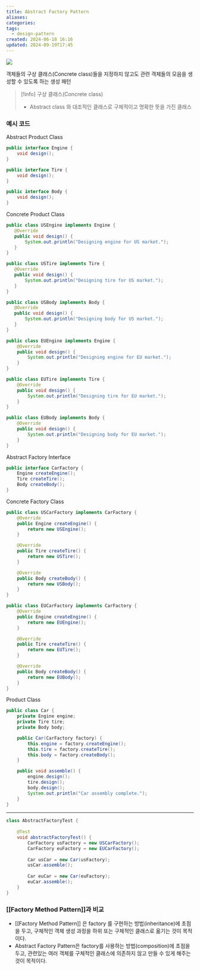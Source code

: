 ```yaml
---
title: Abstract Factory Pattern
aliases: 
categories: 
tags:
  - design-pattern
created: 2024-06-18 16:16
updated: 2024-09-19T17:45
---
```

![](https://i.imgur.com/rL5sYe5.png)

객체들의 구상 클래스(Concrete class)들을 지정하지 않고도 관련 객체들의 모음을 생성할 수 있도록 하는 생성 패턴
>[!info] 구상 클래스(Concrete class)
>- Abstract class 와 대조적인 클래스로 구체적이고 명확한 뜻을 가진 클래스

### 예시 코드

Abstract Product Class

```java
public interface Engine {
    void design();
}

public interface Tire {
    void design();
}

public interface Body {
    void design();
}
```

 Concrete Product Class

 ```java
public class USEngine implements Engine {
    @Override
    public void design() {
        System.out.println("Designing engine for US market.");
    }
}

public class USTire implements Tire {
    @Override
    public void design() {
        System.out.println("Designing tire for US market.");
    }
}

public class USBody implements Body {
    @Override
    public void design() {
        System.out.println("Designing body for US market.");
    }
}
```

```java
public class EUEngine implements Engine {
    @Override
    public void design() {
        System.out.println("Designing engine for EU market.");
    }
}

public class EUTire implements Tire {
    @Override
    public void design() {
        System.out.println("Designing tire for EU market.");
    }
}

public class EUBody implements Body {
    @Override
    public void design() {
        System.out.println("Designing body for EU market.");
    }
}
```

Abstract Factory Interface

```java
public interface CarFactory {
    Engine createEngine();
    Tire createTire();
    Body createBody();
}
```

Concrete Factory Class

```java
public class USCarFactory implements CarFactory {
    @Override
    public Engine createEngine() {
        return new USEngine();
    }

    @Override
    public Tire createTire() {
        return new USTire();
    }

    @Override
    public Body createBody() {
        return new USBody();
    }
}
```

```java
public class EUCarFactory implements CarFactory {
    @Override
    public Engine createEngine() {
        return new EUEngine();
    }

    @Override
    public Tire createTire() {
        return new EUTire();
    }

    @Override
    public Body createBody() {
        return new EUBody();
    }
}
```

Product Class

```java
public class Car {
    private Engine engine;
    private Tire tire;
    private Body body;

    public Car(CarFactory factory) {
        this.engine = factory.createEngine();
        this.tire = factory.createTire();
        this.body = factory.createBody();
    }

    public void assemble() {
        engine.design();
        tire.design();
        body.design();
        System.out.println("Car assembly complete.");
    }
}
```

---

```java
class AbstractFactoryTest {  
  
    @Test  
    void abstractFactoryTest() {  
        CarFactory usFactory = new USCarFactory();  
        CarFactory euFactory = new EUCarFactory();  
  
        Car usCar = new Car(usFactory);  
        usCar.assemble();  
  
        Car euCar = new Car(euFactory);  
        euCar.assemble();  
    }  
}
```

### [[Factory Method Pattern]]과 비교

- [[Factory Method Pattern]] 은 factory 를 구현하는 방법(inheritance)에 초점을 두고, 구체적인 객체 생성 과정을 하위 또는 구체적인 클래스로 옮기는 것이 목적이다.
- Abstract Factory Pattern은 factory를 사용하는 방법(composition)에 초점을 두고, 관련있는 여러 객체를 구체적인 클래스에 의존하지 않고 만들 수 있게 해주는 것이 목적이다.
